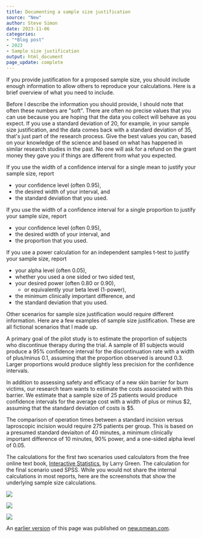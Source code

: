 ```yaml
---
title: Documenting a sample size justification
source: "New"
author: Steve Simon
date: 2023-11-06
categories:
- "*Blog post"
- 2023
- Sample size justification
output: html_document
page_update: complete
---
```


If you provide justification for a proposed sample size, you should include enough information to allow others to reproduce your calculations. Here is a brief overview of what you need to include.

<!---more--->

Before I describe the information you should provide, I should note that often these numbers are "soft". There are often no precise values that you can use because you are hoping that the data you collect will behave as you expect. If you use a standard deviation of 20, for example, in your sample size justification, and the data comes back with a standard deviation of 35, that's just part of the research process. Give the best values you can, based on your knowledge of the science and based on what has happened in similar research studies in the past. No one will ask for a refund on the grant money they gave you if things are different from what you expected.


If you use the width of a confidence interval for a single mean to justify your sample size, report

-   your confidence level (often 0.95),
-   the desired width of your interval, and
-   the standard deviation that you used.

If you use the width of a confidence interval for a single proportion to justify your sample size, report

-   your confidence level (often 0.95),
-   the desired width of your interval, and 
-   the proportion that you used.

If you use a power calculation for an independent samples t-test to justify your sample size, report

-   your alpha level (often 0.05),
-   whether you used a one sided or two sided test,
-   your desired power (often 0.80 or 0.90),
    -   or equivalently your beta level (1-power),
-   the minimum clinically important difference, and 
-   the standard deviation that you used.

Other scenarios for sample size justification would require different information. Here are a few examples of sample size justification. These are all fictional scenarios that I made up.

A primary goal of the pilot study is to estimate the proportion of subjects who discontinue therapy during the trial. A sample of 81 subjects would produce a 95% confidence interval for the discontinuation rate with a width of plus/minus 0.1, assuming that the proportion observed is around 0.3. Larger proportions would produce slightly less precision for the confidence intervals.

In addition to assessing safety and efficacy of a new skin barrier for burn victims, our research team wants to estimate the costs associated with this barrier. We estimate that a sample size of 25 patients would produce confidence intervals for the average cost with a width of plus or minus \$2, assuming that the standard deviation of costs is \$5.

The comparison of operation times between a standard incision versus laproscopic incision would require 275 patients per group. This is based on a presumed standard deviaiton of 40 minutes, a minimum clinically important difference of 10 minutes, 90% power, and a one-sided alpha level of 0.05.  

The calculations for the first two scenarios used calculators from the free online text book, [Interactive Statistics][gre1], by Larry Green. The calculation for the final scenario used SPSS. While you would not share the internal calculations in most reports, here are the screenshots that show the underlying sample size calculations.

![](http://www.pmean.com/new-images/23/documenting-sample-size-justifications-01.png)

![](http://www.pmean.com/new-images/23/documenting-sample-size-justifications-02.png)

![](http://www.pmean.com/new-images/23/documenting-sample-size-justifications-03.png)

[gre1]: https://stats.libretexts.org/Learning_Objects/02%3A_Interactive_Statistics

An [earlier version][sim2] of this page was published on [new.pmean.com][sim1].

[sim1]: http://new.pmean.com
[sim2]: http://new.pmean.com/documenting-sample-size-justifications/

